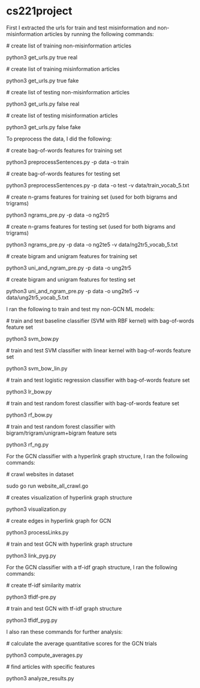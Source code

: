 # cs221project

First I extracted the urls for train and test misinformation and non-misinformation articles by running the following commands:

\# create list of training non-misinformation articles

python3 get_urls.py true real    

\# create list of training misinformation articles

python3 get_urls.py true fake    

\# create list of testing non-misinformation articles

python3 get_urls.py false real    

\# create list of testing misinformation articles

python3 get_urls.py false fake    

To preprocess the data, I did the following:

\# create bag-of-words features for training set

python3 preprocessSentences.py -p data -o train    

\# create bag-of-words features for testing set

python3 preprocessSentences.py -p data -o test -v data/train_vocab_5.txt    

\# create n-grams features for training set (used for both bigrams and trigrams)

python3 ngrams_pre.py -p data -o ng2tr5

\# create n-grams features for testing set (used for both bigrams and trigrams)

python3 ngrams_pre.py -p data -o ng2te5 -v data/ng2tr5_vocab_5.txt    

\# create bigram and unigram features for training set

python3 uni_and_ngram_pre.py -p data -o ung2tr5

\# create bigram and unigram features for testing set

python3 uni_and_ngram_pre.py -p data -o ung2te5 -v data/ung2tr5_vocab_5.txt    





I ran the following to train and test my non-GCN ML models:

\# train and test baseline classifier (SVM with RBF kernel) with bag-of-words feature set

python3 svm_bow.py

\# train and test SVM classifier with linear kernel with bag-of-words feature set

python3 svm_bow_lin.py

\# train and test logistic regression classifier with bag-of-words feature set

python3 lr_bow.py

\# train and test random forest classifier with bag-of-words feature set

python3 rf_bow.py

\# train and test random forest classifier with bigram/trigram/unigram+bigram feature sets

python3 rf_ng.py


For the GCN classifier with a hyperlink graph structure, I ran the following commands:

\# crawl websites in dataset

sudo go run website_all_crawl.go

\# creates visualization of hyperlink graph structure

python3 visualization.py

\# create edges in hyperlink graph for GCN

python3 processLinks.py

\# train and test GCN with hyperlink graph structure

python3 link_pyg.py


For the GCN classifier with a tf-idf graph structure, I ran the following commands:

\# create tf-idf similarity matrix

python3 tfidf-pre.py

\# train and test GCN with tf-idf graph structure

python3 tfidf_pyg.py




I also ran these commands for further analysis:

\# calculate the average quantitative scores for the GCN trials

python3 compute_averages.py

\# find articles with specific features

python3 analyze_results.py  

